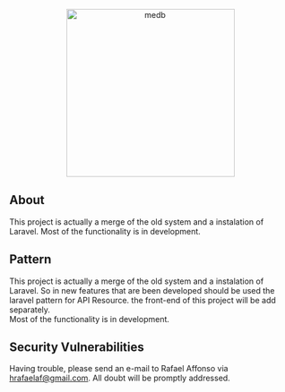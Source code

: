 <p align="center"><img width="300" src="http://sistema.grupobcontabil.com.br/sistema/images/LOGOTIPO-BRANCO-Grupo-B.png" alt="medb"></p>


## About
This project is actually a merge of the old system and a instalation of Laravel.
Most of the functionality is in development. 

## Pattern
This project is actually a merge of the old system and a instalation of Laravel. So in new features that are been developed
should be used the laravel pattern for API Resource. the front-end of this project will be add
separately.<br>
Most of the functionality is in development. 

## Security Vulnerabilities
Having trouble, please send an e-mail to Rafael Affonso via [hrafaelaf@gmail.com](mailto:hrafaelaf@gmail.com). All doubt will be promptly addressed.